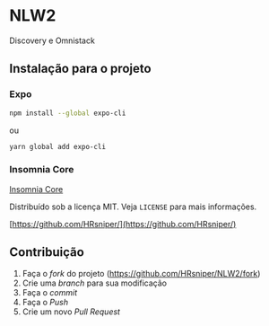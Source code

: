 # NLW2
 Discovery e Omnistack

## Instalação para o projeto 

### Expo
```sh
npm install --global expo-cli
```
ou
```sh
yarn global add expo-cli
```

### Insomnia Core
[Insomnia Core](https://insomnia.rest/download/#windows)

Distribuído sob a licença MIT. Veja `LICENSE` para mais informações.

[https://github.com/HRsniper/](https://github.com/HRsniper/)

## Contribuição 

1. Faça o _fork_ do projeto (<https://github.com/HRsniper/NLW2/fork>)
2. Crie uma _branch_ para sua modificação
3. Faça o _commit_ 
4. Faça o _Push_
5. Crie um novo _Pull Request_